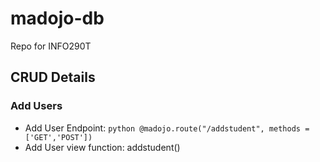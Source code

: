 # madojo-db
Repo for INFO290T 


## CRUD Details

### Add Users
* Add User Endpoint:  ``` python @madojo.route("/addstudent", methods = ['GET','POST']) ```
* Add User view function: addstudent()
